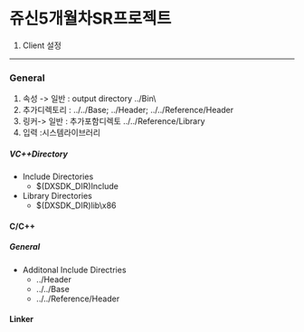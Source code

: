 쥬신5개월차SR프로젝트
======================

1. Client 설정
-------------

### General
1. 속성 -> 일반 : output directory ../Bin\
2. 추가디렉토리 : ../../Base; ../Header; ../../Reference/Header
3. 링커-> 일반 : 추가포함디렉토 ../../Reference/Library
4. 입력 :시스템라이브러리

##### VC++Directory 
* Include Directories
  - $(DXSDK_DIR)Include
* Library Directories
  - $(DXSDK_DIR)lib\x86

#### C/C++
##### General
* Additonal Include Directries
  - ../Header
  - ../../Base
  - ../../Reference/Header

#### Linker

